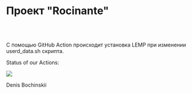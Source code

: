 <h1>Проект "Rocinante"</h1><br>
<br>
<p>
С помощью GitHub Action происходит установка LEMP при изменении userd_data.sh скрипта.
</p>
<p>
Status of our Actions:
</p>
<img src="https://github.com/bochinskii/rocinante-lemp/workflows/Deploy_lemp/badge.svg?branch=main"><br>
<p>
Denis Bochinskii
</p>
